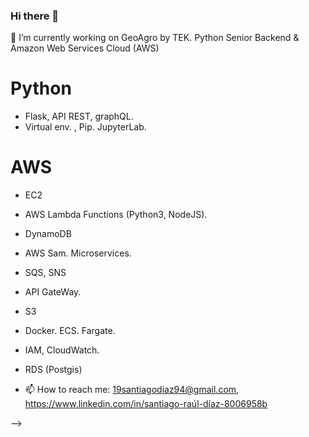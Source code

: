 ### Hi there 👋
🔭 I’m currently working on  GeoAgro by TEK.
Python Senior Backend & <br>
Amazon Web Services Cloud (AWS)

# Python
- Flask, API REST, graphQL.
- Virtual env. , Pip. JupyterLab.

# AWS
- EC2
- AWS Lambda Functions (Python3, NodeJS).
- DynamoDB
- AWS Sam. Microservices. 
- SQS, SNS
- API GateWay.
- S3
- Docker. ECS. Fargate.
- IAM, CloudWatch.
- RDS (Postgis)



- 📫 How to reach me: 19santiagodiaz94@gmail.com, https://www.linkedin.com/in/santiago-raúl-díaz-8006958b

-->
